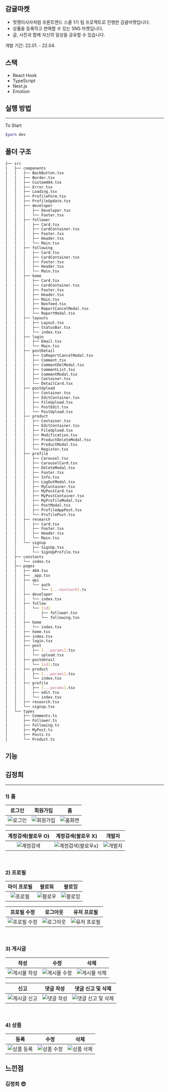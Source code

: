 ## 감귤마켓
- 멋쟁이사자처럼 프론트엔드 스쿨 1기 팀 프로젝트로 진행한 감귤마켓입니다.
- 상품을 등록하고 판매할 수 있는 SNS 마켓입니다.
- 글, 사진과 함께 자신의 일상을 공유할 수 있습니다.

개발 기간: 22.01. - 22.04.

## 스택
- React Hook
- TypeScript
- Next.js
- Emotion

## 실행 방법
---

To Start
```bash
$yarn dev
```

## 폴더 구조
```bash
├── src
│   ├── components
│   │   ├── BackButton.tsx
│   │   ├── Border.tsx
│   │   ├── Custom404.tsx
│   │   ├── Error.tsx
│   │   ├── Loading.tsx
│   │   ├── ProfileForm.tsx
│   │   ├── ProfileUpdate.tsx
│   │   ├── developer
│   │   │   ├── Developer.tsx
│   │   │   └── Footer.tsx
│   │   ├── follower
│   │   │   ├── Card.tsx
│   │   │   ├── CardContainer.tsx
│   │   │   ├── Footer.tsx
│   │   │   ├── Header.tsx
│   │   │   └── Main.tsx
│   │   ├── following
│   │   │   ├── Card.tsx
│   │   │   ├── CardContainer.tsx
│   │   │   ├── Footer.tsx
│   │   │   ├── Header.tsx
│   │   │   └── Main.tsx
│   │   ├── home
│   │   │   ├── Card.tsx
│   │   │   ├── CardContainer.tsx
│   │   │   ├── Footer.tsx
│   │   │   ├── Header.tsx
│   │   │   ├── Main.tsx
│   │   │   ├── Nonfeed.tsx
│   │   │   ├── ReportCancelModal.tsx
│   │   │   └── ReportModal.tsx
│   │   ├── layouts
│   │   │   ├── Layout.tsx
│   │   │   ├── StatusBar.tsx
│   │   │   └── index.tsx
│   │   ├── login
│   │   │   ├── Email.tsx
│   │   │   └── Main.tsx
│   │   ├── postDetail
│   │   │   ├── CoReportCancelModal.tsx
│   │   │   ├── Comment.tsx
│   │   │   ├── CommentDelModal.tsx
│   │   │   ├── CommentList.tsx
│   │   │   ├── CommentModal.tsx
│   │   │   ├── Container.tsx
│   │   │   └── DetailCard.tsx
│   │   ├── postUpload
│   │   │   ├── Container.tsx
│   │   │   ├── EditContainer.tsx
│   │   │   ├── FileUpload.tsx
│   │   │   ├── PostEdit.tsx
│   │   │   └── PostUpload.tsx
│   │   ├── product
│   │   │   ├── Container.tsx
│   │   │   ├── EditContainer.tsx
│   │   │   ├── FileUpload.tsx
│   │   │   ├── Modification.tsx
│   │   │   ├── ProductDeleteModal.tsx
│   │   │   ├── ProductModal.tsx
│   │   │   └── Register.tsx
│   │   ├── profile
│   │   │   ├── Carousel.tsx
│   │   │   ├── CarouselCard.tsx
│   │   │   ├── DeleteModal.tsx
│   │   │   ├── Footer.tsx
│   │   │   ├── Info.tsx
│   │   │   ├── LogOutModal.tsx
│   │   │   ├── MyContainer.tsx
│   │   │   ├── MyPostCard.tsx
│   │   │   ├── MyPostContainer.tsx
│   │   │   ├── MyProfileModal.tsx
│   │   │   ├── PostModal.tsx
│   │   │   ├── ProfileAppPost.tsx
│   │   │   └── ProfilePost.tsx
│   │   ├── research
│   │   │   ├── Card.tsx
│   │   │   ├── Footer.tsx
│   │   │   ├── Header.tsx
│   │   │   └── Main.tsx
│   │   └── signup
│   │       ├── SignUp.tsx
│   │       └── SignUpProfile.tsx
│   ├── constants
│   │   └── index.ts
│   ├── pages
│   │   ├── 404.tsx
│   │   ├── _app.tsx
│   │   ├── api
│   │   │   └── auth
│   │   │       └── [...nextauth].ts
│   │   ├── developer
│   │   │   └── index.tsx
│   │   ├── follow
│   │   │   └── [id]
│   │   │       ├── follower.tsx
│   │   │       └── following.tsx
│   │   ├── home
│   │   │   └── index.tsx
│   │   ├── home.tsx
│   │   ├── index.tsx
│   │   ├── login.tsx
│   │   ├── post
│   │   │   ├── [...params].tsx
│   │   │   └── upload.tsx
│   │   ├── postdetail
│   │   │   └── [id].tsx
│   │   ├── product
│   │   │   ├── [...params].tsx
│   │   │   └── index.tsx
│   │   ├── profile
│   │   │   ├── [...params].tsx
│   │   │   ├── edit.tsx
│   │   │   └── index.tsx
│   │   ├── research.tsx
│   │   └── signup.tsx
│   └── types
│       ├── Comments.ts
│       ├── Follower.ts
│       ├── Following.ts
│       ├── MyPost.ts
│       ├── Posts.ts
│       └── Product.ts
```



## 기능

## 김정희

---

### 1) 홈

|로그인|회원가입|홈|
|:-:|:-:|:-:|
|![로그인](https://user-images.githubusercontent.com/92927950/163723636-c3ec1409-9995-4b89-9fc3-5d568d8f5977.gif)|![회원가입](https://user-images.githubusercontent.com/92927950/163723668-bd56f9d9-7db8-4740-8b4c-9ab7bf2f7951.gif)|![홈화면](https://user-images.githubusercontent.com/92927950/163723799-f7a96379-9f10-46e3-ad52-d7d6fcaa992a.gif)|


|계정검색(팔로우 O)|계정검색(팔로우 X)|개발자|
|:-:|:-:|:-:|
|![계정검색](https://user-images.githubusercontent.com/92927950/163723804-0f4d7b2e-a10f-488d-8f64-cb051b5466c9.gif)|![계정검색(팔로우x)](https://user-images.githubusercontent.com/92927950/163724271-ab6c5217-69cb-45b9-9cb3-5a7a12909985.gif)|![개발자](https://user-images.githubusercontent.com/92927950/163723807-482185a2-2976-4ada-9f88-11fe1e107e2c.gif)|

<br>

### 2) 프로필

|마이 프로필|팔로워|팔로잉|
|:-:|:-:|:-:|
|![프로필](https://user-images.githubusercontent.com/92927950/163724621-6799834c-a60b-456f-9cb6-0e00a606d68b.gif)|![팔로우](https://user-images.githubusercontent.com/92927950/163724680-aaf5c677-0966-4e29-a115-ece4f9a04618.gif)|![팔로잉](https://user-images.githubusercontent.com/92927950/163724682-2ffd9629-9746-4a7c-9fd0-511254ba2493.gif)

|프로필 수정|로그아웃|유저 프로필|
|:-:|:-:|:-:|
|![프로필 수정](https://user-images.githubusercontent.com/92927950/163724768-f57579d7-11c8-4e7b-af3c-52339c726805.gif)|![로그아웃](https://user-images.githubusercontent.com/92927950/163724985-317b398d-dbb5-47a3-9c43-71d7d60fbc42.gif)|![유저 프로필](https://user-images.githubusercontent.com/92927950/163725179-01ced3b3-5434-4621-990f-98dee10a580b.gif)|


<br>

### 3) 게시글

|작성|수정|삭제|
|:-:|:-:|:-:|
|![게시물 작성](https://user-images.githubusercontent.com/92927950/163723954-4fcb8a6d-a31c-4ae3-bc7d-2263cd2c9138.gif)|![게시물 수정](https://user-images.githubusercontent.com/92927950/163723957-8a7febc3-3c63-4f4a-9eaa-1808549df2b2.gif)|![게시물 삭제](https://user-images.githubusercontent.com/92927950/163723958-7aa3b5ed-83bb-4b2a-a3f9-2b51a5ffecdd.gif)|

|신고|댓글 작성|댓글 신고 및 삭제|
|:-:|:-:|:-:|
|![게시글 신고](https://user-images.githubusercontent.com/92927950/163724911-587de063-5aa1-42ea-8ed5-0cb0d94bdb9a.gif)|![댓글 작성](https://user-images.githubusercontent.com/92927950/163724838-e27a234b-ce27-40de-9f81-aca84f18805f.gif)|![댓글 신고 및 삭제](https://user-images.githubusercontent.com/92927950/163724837-ff92476f-0a2b-4ec0-afc0-3ba5b94d1bb6.gif)|

<br>

### 4) 상품

|등록|수정|삭제|
|:-:|:-:|:-:|
|![상품 등록](https://user-images.githubusercontent.com/92927950/163724024-ceb61044-9c50-4ae5-9887-33d9377ee03a.gif)|![상품 수정](https://user-images.githubusercontent.com/92927950/163724026-53f59a62-5b9e-4add-aa51-7df00633ab0d.gif)|![상품 삭제](https://user-images.githubusercontent.com/92927950/163724028-9ddf16aa-a5a2-4594-b9f8-10f87b5b04a9.gif)|



## 느낀점

### 김정희 😎
